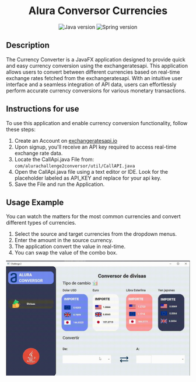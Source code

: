 <h1 align="center">Alura Conversor Currencies</h1>
<p align="center">
    <img src="https://img.shields.io/badge/java-11.0-c55e00" alt="Java version">
    <img src="https://img.shields.io/badge/javafx-17.0.2-brightgreen" alt="Spring version">
</p>

## Description
The Currency Converter is a JavaFX application designed to provide quick and easy currency conversion using the exchangeratesapi. This application allows users to convert between different currencies based on real-time exchange rates fetched from the exchangeratesapi. With an intuitive user interface and a seamless integration of API data, users can effortlessly perform accurate currency conversions for various monetary transactions.
## Instructions for use
To use this application and enable currency conversion functionality, follow these steps:
1. Create an Account on <a href="https://exchangeratesapi.io/">exchangeratesapi.io</a>
2. Upon signup, you'll receive an API key required to access real-time exchange rate data.
3. Locate the CallApi.java File from: `com/alurachallenge2conversor/util/CallAPI.java`
4. Open the CallApi.java file using a text editor or IDE. Look for the placeholder labeled as API_KEY and replace for your api key.
5. Save the File and run the Application.
## Usage Example
You can watch the matters for the most common currencies and convert different types of currencies.
1. Select the source and target currencies from the dropdown menus.
2. Enter the amount in the source currency.
3. The application convert the value in real-time.
4. You can swap the value of the combo box.

![Match Entity](src/main/resources/com/alurachallenge2conversor/img/alura-conversor.gif)